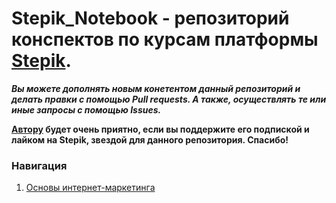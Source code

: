 # Stepik_Notebook - репозиторий конспектов по курсам платформы [Stepik](https://stepik.org/).

***Вы можете дополнять новым конетентом данный репозиторий и делать правки с помощью **Pull requests**. А также, осуществлять те или иные запросы с помощью **Issues**.***

**[Автору](https://stepik.org/users/52348625) будет очень приятно, если вы поддержите его подпиской и лайком на Stepik, звездой для данного репозитория. Спасибо!**

### Навигация
<ol>
  <li><a href="https://github.com/Kalashnikov-Ivan/Stepik_Notebook/tree/master/Internet_Marketing_Basics">Основы интернет-маркетинга</a></li>
</ol>
